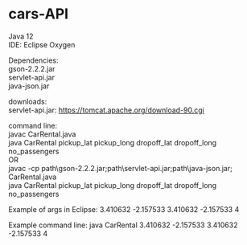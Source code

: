 # cars-API

Java 12  
IDE: Eclipse Oxygen  

Dependencies:  
gson-2.2.2.jar  
servlet-api.jar  
java-json.jar  
  
downloads:  
servlet-api.jar: https://tomcat.apache.org/download-90.cgi   

command line:   
javac CarRental.java   
java CarRental pickup_lat pickup_long dropoff_lat dropoff_long no_passengers  
OR  
javac -cp path\gson-2.2.2.jar;path\servlet-api.jar;path\java-json.jar; CarRental.java  
java CarRental pickup_lat pickup_long dropoff_lat dropoff_long no_passengers  

Example of args in Eclipse:
3.410632 -2.157533 3.410632 -2.157533 4

Example command line: 
java CarRental 3.410632 -2.157533 3.410632 -2.157533 4
